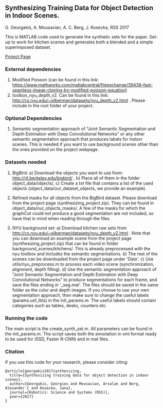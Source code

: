 ## Synthesizing Training Data for Object Detection in Indoor Scenes.
G. Georgakis, A. Mousavian, A. C. Berg, J. Kosecka, RSS 2017

This is MATLAB code used to generate the synthetic sets for the paper. Set-up to work for kitchen scenes and generates both a blended and a simple superimposed dataset.

[Project Page](https://cs.gmu.edu/~robot/synthesizing.html)

### External dependencies
1) Modified Poisson (can be found in this link: https://www.mathworks.com/matlabcentral/fileexchange/39438-fast-seamless-image-cloning-by-modified-poisson-equation)
2) toolbox_nyu_depth_v2. Can be found in this link: http://cs.nyu.edu/~silberman/datasets/nyu_depth_v2.html . Please include in the root folder of your project.

### Optional Dependencies
1) Semantic segmentation approach of "Joint Semantic Segmentation and Depth Estimation with Deep Convolutional Networks" or any other semantic segmentation approach that produces labels for indoor scenes. This is needed if you want to use background scenes other than the ones provided on the project webpage.  

### Datasets needed
1) BigBird: a) Download the objects you want to use from: http://rll.berkeley.edu/bigbird/ , b) Place all of them in the folder object_data/objects/, c) Create a txt file that contains a list of the used objects (object_data/our_dataset_objects, we provide an example).

2) Refined masks for all objects from the BigBird dataset. Please download from the project page (synthesizing_project.zip). They can be found in object_data/our_objects_masks/. A few of the masks for which the graphCut could not produce a good segmentation are not included, so have that in mind when reading through the files.

3) NYU background set: a) Download kitchen raw sets from http://cs.nyu.edu/~silberman/datasets/nyu_depth_v2.html . 
Note that you can download an example scene from the project page (synthesizing_project.zip) that can be found in folder background_scenes/kitchens/. This is already preprocessed with the nyu toolbox and includes the semantic segmentations. b) The rest of the scenes can be downloaded from the project page under 'Data'. c) Use utils/nyu_preprocess.m to process each video scene (synchronization, alignment, depth filling). d) Use the semantic segmentation approach of "Joint Semantic Segmentation and Depth Estimation with Deep Convolutional Networks" to produce segmentations for each frame, and save the files ending in '_seg.mat'. The files should be saved in the same folder as the color and depth images. If you choose to use your own segmentation approach, then make sure to change the useful labels (params.usf_lbls) in the init_params.m. The useful labels should contain categories such as tables, desks, counters etc.

### Running the code
The main script is the create_synth_set.m. 
All parameters can be found in the init_params.m. 
The script saves both the annotation in xml format ready to be used for (SSD, Faster R-CNN) and in mat files.

### Citation
If you use this code for your research, please consider citing:
```
@article{georgakis2017synthesizing,
  title={Synthesizing training data for object detection in indoor scenes},
  author={Georgakis, Georgios and Mousavian, Arsalan and Berg, Alexander C and Kosecka, Jana},
  journal={Robotics: Science and Systems (RSS)},
  year={2017}
}
```
